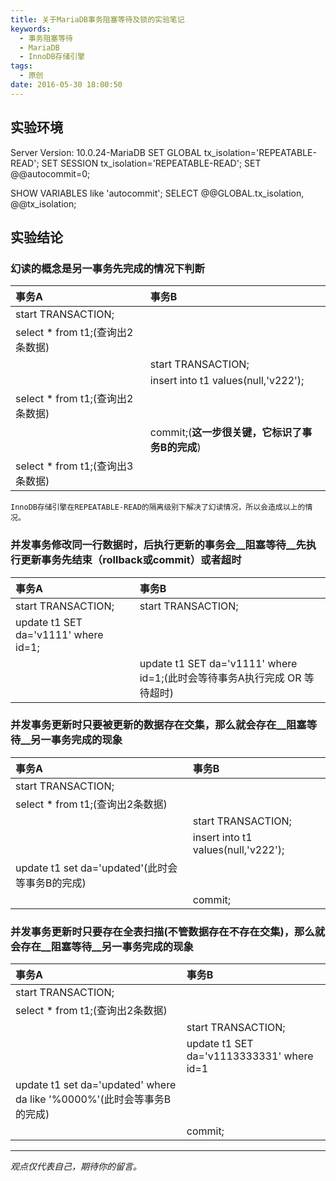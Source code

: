```yaml
---
title: 关于MariaDB事务阻塞等待及锁的实验笔记
keywords:
  - 事务阻塞等待
  - MariaDB
  - InnoDB存储引擎
tags:
  - 原创
date: 2016-05-30 18:00:50
---
```


## 实验环境
Server Version: 10.0.24-MariaDB
SET GLOBAL tx_isolation='REPEATABLE-READ';
SET SESSION tx_isolation='REPEATABLE-READ';
SET @@autocommit=0;

SHOW VARIABLES like 'autocommit';
SELECT @@GLOBAL.tx_isolation, @@tx_isolation;

## 实验结论
### 幻读的概念是另一事务先完成的情况下判断

|事务A     											|    事务B
|:- |:-
| start TRANSACTION;								|  
| select * from t1;(查询出2条数据)	                |  
|               									| start TRANSACTION;
|               									| insert into t1 values(null,'v222');
| select * from t1;(查询出2条数据)	                |
|               									| commit;(__这一步很关键，它标识了事务B的完成__)
| select * from t1;(查询出3条数据)	                |

`InnoDB存储引擎在REPEATABLE-READ的隔离级别下解决了幻读情况，所以会造成以上的情况。`

### 并发事务修改同一行数据时，后执行更新的事务会__阻塞等待__先执行更新事务先结束（rollback或commit）或者超时

|事务A     											|    事务B
|:- |:-
| start TRANSACTION;								| start TRANSACTION;
| update t1 SET da='v1111' where id=1;              |
|               									| update t1 SET da='v1111' where id=1;(此时会等待事务A执行完成 OR 等待超时)

### 并发事务更新时只要被更新的数据存在交集，那么就会存在__阻塞等待__另一事务完成的现象

|事务A     											|    事务B
|:- |:-
| start TRANSACTION;								|
| select * from t1;(查询出2条数据)	                |
|               									| start TRANSACTION;
|               									| insert into t1 values(null,'v222');
| update t1 set da='updated'(此时会等事务B的完成)		|
|               									| commit;


### 并发事务更新时只要存在全表扫描(不管数据存在不存在交集)，那么就会存在__阻塞等待__另一事务完成的现象

|事务A     																	|    事务B
|:- |:- 
| start TRANSACTION;														|
| select * from t1;(查询出2条数据)	                						|
|               															| start TRANSACTION;
|               															| update t1 SET da='v1113333331' where id=1
| update t1 set da='updated' where da like '%0000%'(此时会等事务B的完成)		|
|               															| commit;


-----

*观点仅代表自己，期待你的留言。*
